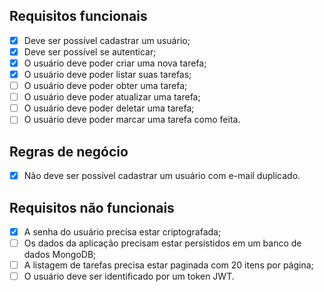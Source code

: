 ## Requisitos funcionais

- [x] Deve ser possível cadastrar um usuário;
- [x] Deve ser possível se autenticar;
- [x] O usuário deve poder criar uma nova tarefa;
- [x] O usuário deve poder listar suas tarefas;
- [ ] O usuário deve poder obter uma tarefa;
- [ ] O usuário deve poder atualizar uma tarefa;
- [ ] O usuário deve poder deletar uma tarefa;
- [ ] O usuário deve poder marcar uma tarefa como feita.

## Regras de negócio

- [x] Não deve ser possível cadastrar um usuário com e-mail duplicado.

## Requisitos não funcionais

- [x] A senha do usuário precisa estar criptografada;
- [ ] Os dados da aplicação precisam estar persistidos em um banco de dados MongoDB;
- [ ] A listagem de tarefas precisa estar paginada com 20 itens por página;
- [ ] O usuário deve ser identificado por um token JWT.
